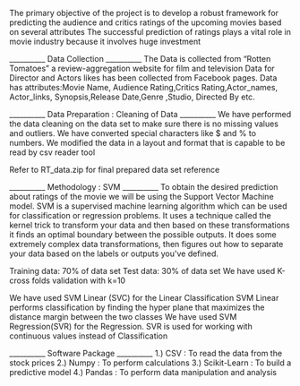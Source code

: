 
 The primary objective of the project is to develop a robust framework for predicting the audience and critics ratings of the upcoming movies based on several attributes
 The successful prediction of ratings plays a vital role in movie industry because it involves huge investment
 
 
__________ Data Collection __________
The Data is collected from “Rotten Tomatoes” a review-aggregation website for film and television
Data for Director and Actors likes has been collected from Facebook pages.
Data has attributes:Movie Name, Audience Rating,Critics Rating,Actor_names, Actor_links, Synopsis,Release Date,Genre ,Studio, Directed By etc.


__________ Data Preparation : Cleaning of Data __________
We have performed the data cleaning on the data set  to make sure there is no missing values and outliers.
We have converted special characters like $ and % to numbers.
We modified the data in a layout and format that is capable to be read by csv reader tool
 
 Refer to RT_data.zip for final prepared data set reference

__________ Methodology : SVM  __________
To obtain the desired prediction about ratings of the movie we will be using the Support Vector Machine model.
 SVM is a supervised machine learning algorithm which can be used for classification or regression problems. 
It uses a technique called the kernel trick to transform your data and then based on these transformations it finds an optimal boundary between the possible outputs. 
It does some extremely complex data transformations, then figures out how to separate your data based on the labels or outputs you've defined.


Training data: 70% of data set
Test data: 30% of data set
We have used K-cross folds validation with k=10


We have used SVM Linear (SVC) for the Linear Classification
SVM Linear performs classification by finding the hyper plane that maximizes the distance margin between the two classes
We have used SVM Regression(SVR) for the Regression.
SVR is used for working with continuous values instead of Classification 

__________ Software Package __________
1.) CSV : To read the data from the stock prices
2.) Numpy : To perform calculations
3.) Scikit-Learn : To build a predictive model
4.) Pandas : To perform data manipulation and analysis
